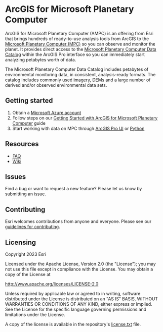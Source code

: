 # ArcGIS for Microsoft Planetary Computer

ArcGIS for Microsoft Planetary Computer (AMPC) is an offering from Esri that brings hundreds of ready-to-use analysis tools from ArcGIS to the [Microsoft Planetary Computer (MPC)](https://planetarycomputer.microsoft.com/) so you can observe and monitor the planet.
It provides direct access to the [Microsoft Planetary Computer Data Catalog](https://planetarycomputer.microsoft.com/catalog) within the ArcGIS Pro interface so you can immediately start analyzing petabytes worth of data.

The Microsoft Planetary Computer Data Catalog includes petabytes of environmental monitoring data, in consistent, analysis-ready formats. The catalog includes commonly used [imagery](https://planetarycomputer.microsoft.com/catalog#Imagery), [DEMs](https://planetarycomputer.microsoft.com/catalog#DEMs) and a large number of derived and/or observed environmental data sets.

## Getting started

1. Obtain a [Microsoft Azure account](https://azure.microsoft.com/en-in/get-started/welcome-to-azure)
2. Follow steps on our [Getting Started with ArcGIS for Microsoft Planetary Computer](https://doc.arcgis.com/en/microsoft-planetary-computer/latest/get-started/configure-arcgis-for-microsoft-planetary-computer.htm) guide
3. Start working with data on MPC through [ArcGIS Pro UI](https://github.com/ArcGIS/arcgis-for-mpc/wiki/Accessing-data-on-Microsoft-Planetary-Computer-through-STAC-UX-in-Pro) or [Python](https://github.com/ArcGIS/arcgis-for-mpc/wiki/Accessing-data-on-Microsoft-Planetary-Computer-through-STAC-API-in-arcpy)

## Resources

* [FAQ](https://doc.arcgis.com/en/microsoft-planetary-computer/latest/get-started/faq-arcgis-microsoft-planetary-computer.htm)
* [Wiki](https://github.com/ArcGIS/arcgis-for-mpc/wiki)

## Issues

Find a bug or want to request a new feature?  Please let us know by submitting an issue.

## Contributing

Esri welcomes contributions from anyone and everyone. Please see our [guidelines for contributing](https://github.com/esri/contributing).

## Licensing
Copyright 2023 Esri

Licensed under the Apache License, Version 2.0 (the "License");
you may not use this file except in compliance with the License.
You may obtain a copy of the License at

   http://www.apache.org/licenses/LICENSE-2.0

Unless required by applicable law or agreed to in writing, software
distributed under the License is distributed on an "AS IS" BASIS,
WITHOUT WARRANTIES OR CONDITIONS OF ANY KIND, either express or implied.
See the License for the specific language governing permissions and
limitations under the License.

A copy of the license is available in the repository's [license.txt](https://raw.githubusercontent.com/Esri/arcgis-for-mpc/main/License.txt) file.

